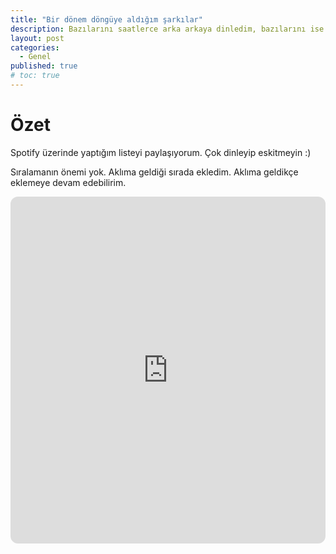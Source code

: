 ```yaml
---
title: "Bir dönem döngüye aldığım şarkılar"
description: Bazılarını saatlerce arka arkaya dinledim, bazılarını ise günlerce ara ara. Ama hepsini çok dinledim.
layout: post
categories:
  - Genel
published: true
# toc: true
---
```

# Özet
Spotify üzerinde yaptığım listeyi paylaşıyorum. Çok dinleyip eskitmeyin :)

Sıralamanın önemi yok. Aklıma geldiği sırada ekledim. Aklıma geldikçe eklemeye devam edebilirim.

<iframe style="border-radius:12px" src="https://open.spotify.com/embed/playlist/0DjSq7xiXOJxJGlybXaIVX?utm_source=generator" width="100%" height="555" frameBorder="0" allowfullscreen="" allow="autoplay; clipboard-write; encrypted-media; fullscreen; picture-in-picture" loading="lazy"></iframe>
